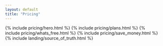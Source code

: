 ```yaml
---
layout: default
title: "Pricing"
---
```


{% include pricing/hero.html %}
{% include pricing/plans.html %}
{% include pricing/whats_free.html %}
{% include pricing/save_money.html %}
{% include landing/source_of_truth.html %}

<!--
{% include landing/companies_love.html %}
{% include landing/developers_love.html %}
-->
